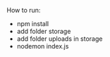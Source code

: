 How to run:
 - npm install
 - add folder storage
 - add folder uploads in storage
 - nodemon index.js
